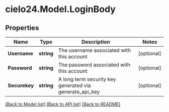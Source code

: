 # cielo24.Model.LoginBody

## Properties

Name | Type | Description | Notes
------------ | ------------- | ------------- | -------------
**Username** | **string** | The username associated with this account | [optional] 
**Password** | **string** | The password associated with this account | [optional] 
**Securekey** | **string** | A long term security key generated via generate_api_key | [optional] 

[[Back to Model list]](../README.md#documentation-for-models) [[Back to API list]](../README.md#documentation-for-api-endpoints) [[Back to README]](../README.md)

